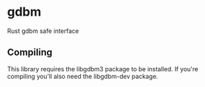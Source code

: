 # gdbm
Rust gdbm safe interface

## Compiling
This library requires the libgdbm3 package to be installed.  If you're compiling you'll also need the libgdbm-dev package.
